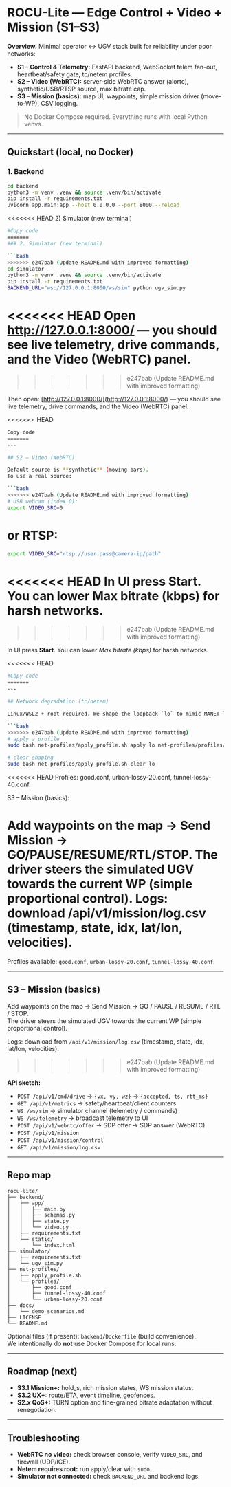 # ROCU-Lite — Edge Control + Video + Mission (S1–S3)

**Overview.** Minimal operator ↔ UGV stack built for reliability under poor networks:

- **S1 – Control & Telemetry:** FastAPI backend, WebSocket telem fan-out, heartbeat/safety gate, tc/netem profiles.
- **S2 – Video (WebRTC):** server-side WebRTC answer (aiortc), synthetic/USB/RTSP source, max bitrate cap.
- **S3 – Mission (basics):** map UI, waypoints, simple mission driver (move-to-WP), CSV logging.

> No Docker Compose required. Everything runs with local Python venvs.

---

## Quickstart (local, no Docker)

### 1. Backend

```bash
cd backend
python3 -m venv .venv && source .venv/bin/activate
pip install -r requirements.txt
uvicorn app.main:app --host 0.0.0.0 --port 8000 --reload
```

<<<<<<< HEAD
2) Simulator (new terminal)
```bash
#Copy code
=======
### 2. Simulator (new terminal)

```bash
>>>>>>> e247bab (Update README.md with improved formatting)
cd simulator
python3 -m venv .venv && source .venv/bin/activate
pip install -r requirements.txt
BACKEND_URL="ws://127.0.0.1:8000/ws/sim" python ugv_sim.py
```
<<<<<<< HEAD
Open http://127.0.0.1:8000/ — you should see live telemetry, drive commands, and the Video (WebRTC) panel.
=======
>>>>>>> e247bab (Update README.md with improved formatting)

Then open: [http://127.0.0.1:8000/](http://127.0.0.1:8000/) — you should see live telemetry, drive commands, and the Video (WebRTC) panel.

<<<<<<< HEAD
```bash
Copy code
=======
---

## S2 – Video (WebRTC)

Default source is **synthetic** (moving bars).  
To use a real source:

```bash
>>>>>>> e247bab (Update README.md with improved formatting)
# USB webcam (index 0):
export VIDEO_SRC=0
```
# or RTSP:
```bash
export VIDEO_SRC="rtsp://user:pass@camera-ip/path"
```
<<<<<<< HEAD
In UI press Start. You can lower Max bitrate (kbps) for harsh networks.
=======
>>>>>>> e247bab (Update README.md with improved formatting)

In UI press **Start**. You can lower *Max bitrate (kbps)* for harsh networks.

<<<<<<< HEAD
```bash
#Copy code
=======
---

## Network degradation (tc/netem)

Linux/WSL2 + root required. We shape the loopback `lo` to mimic MANET loss/jitter.

```bash
>>>>>>> e247bab (Update README.md with improved formatting)
# apply a profile
sudo bash net-profiles/apply_profile.sh apply lo net-profiles/profiles/urban-lossy-20.conf

# clear shaping
sudo bash net-profiles/apply_profile.sh clear lo
```
<<<<<<< HEAD
Profiles: good.conf, urban-lossy-20.conf, tunnel-lossy-40.conf.

S3 – Mission (basics):

Add waypoints on the map → Send Mission → GO/PAUSE/RESUME/RTL/STOP.
The driver steers the simulated UGV towards the current WP (simple proportional control).
Logs: download /api/v1/mission/log.csv (timestamp, state, idx, lat/lon, velocities).
=======

Profiles available: `good.conf`, `urban-lossy-20.conf`, `tunnel-lossy-40.conf`.

---

## S3 – Mission (basics)

Add waypoints on the map → Send Mission → GO / PAUSE / RESUME / RTL / STOP.  
The driver steers the simulated UGV towards the current WP (simple proportional control).

Logs: download from `/api/v1/mission/log.csv` (timestamp, state, idx, lat/lon, velocities).
>>>>>>> e247bab (Update README.md with improved formatting)

**API sketch:**

- `POST /api/v1/cmd/drive` → `{vx, vy, wz}` → `{accepted, ts, rtt_ms}`
- `GET /api/v1/metrics` → safety/heartbeat/client counters
- `WS /ws/sim` → simulator channel (telemetry / commands)
- `WS /ws/telemetry` → broadcast telemetry to UI
- `POST /api/v1/webrtc/offer` → SDP offer → SDP answer (WebRTC)
- `POST /api/v1/mission`
- `POST /api/v1/mission/control`
- `GET /api/v1/mission/log.csv`

---

## Repo map

```
rocu-lite/
├── backend/
│   ├── app/
│   │   ├── main.py
│   │   ├── schemas.py
│   │   ├── state.py
│   │   └── video.py
│   ├── requirements.txt
│   └── static/
│       └── index.html
├── simulator/
│   ├── requirements.txt
│   └── ugv_sim.py
├── net-profiles/
│   ├── apply_profile.sh
│   └── profiles/
│       ├── good.conf
│       ├── tunnel-lossy-40.conf
│       └── urban-lossy-20.conf
├── docs/
│   └── demo_scenarios.md
├── LICENSE
└── README.md
```

Optional files (if present): `backend/Dockerfile` (build convenience).  
We intentionally do **not** use Docker Compose for local runs.

---

## Roadmap (next)

- **S3.1 Mission+:** hold_s, rich mission states, WS mission status.
- **S3.2 UX+:** route/ETA, event timeline, geofences.
- **S2.x QoS+:** TURN option and fine-grained bitrate adaptation without renegotiation.

---

## Troubleshooting

- **WebRTC no video:** check browser console, verify `VIDEO_SRC`, and firewall (UDP/ICE).
- **Netem requires root:** run apply/clear with `sudo`.
- **Simulator not connected:** check `BACKEND_URL` and backend logs.
